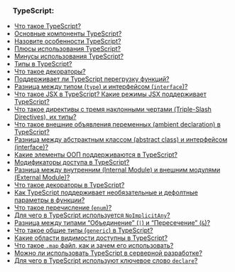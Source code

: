 <h3>
  <img src="../assets/TypeScript.png" width="16" height="16" />
  <span>TypeScript:</span>
</h3>

- [Что такое TypeScript?](https://youtu.be/R76_xPjzUd8?t=669)
- [Основные компоненты TypeScript?](https://youtu.be/R76_xPjzUd8?t=730)
- [Назовите особенности TypeScript?](https://youtu.be/R76_xPjzUd8?t=796)
- [Плюсы использования TypeScript?](https://youtu.be/TOn-1RrowKE?t=529)
- [Минусы использования TypeScript?](https://youtu.be/TOn-1RrowKE?t=613)
- [Типы в TypeScript?](https://youtu.be/TOn-1RrowKE?t=391)
- [Что такое декораторы?](https://youtu.be/TOn-1RrowKE?t=31)
- [Поддерживает ли TypeScript перегрузку функций?](https://youtu.be/TOn-1RrowKE?t=77)
- [Разница между типом (`type`) и интерфейсом (`interface`)?](https://youtu.be/TOn-1RrowKE?t=121)
- [Что такое JSX в TypeScript? Какие режимы JSX поддерживает TypeScript?](https://youtu.be/TOn-1RrowKE?t=212)
- [Что такое директивы с тремя наклонными чертами (Triple-Slash Directives), их типы?](https://youtu.be/TOn-1RrowKE?t=269)
- [Что такое внешние объявления переменных (ambient declaration) в TypeScript?](https://youtu.be/TOn-1RrowKE?t=339)
- [Разница между абстрактным классом (abstract class) и интерфейсом (interface)?](https://youtu.be/TOn-1RrowKE?t=436)
- [Какие элементы ООП поддерживаются в TypeScript?](https://youtu.be/TOn-1RrowKE?t=688)
- [Модификаторы доступа в TypeScript?](https://youtu.be/TOn-1RrowKE?t=749)
- [Разница между внутренним (Internal Module) и внешним модулями (External Module)?](https://youtu.be/TOn-1RrowKE?t=807)
- [Что такое декораторы в TypeScript?](https://youtu.be/VYQl2GhbCUs?t=29)
- [Как TypeScript поддерживает необязательные и дефолтные параметры в функции?](https://youtu.be/VYQl2GhbCUs?t=102)
- [Что такое перечисление (`enum`)?](https://youtu.be/VYQl2GhbCUs?t=168)
- [Для чего в TypeScript используется `NoImplicitAny`?](https://youtu.be/54C3u9aCtoU?t=123)
- [Разница между типами “Объединение” (`|`) и “Пересечение” (`&`)?](https://youtu.be/54C3u9aCtoU?t=193)
- [Что такое общие типы (`generic`) в TypeScript?](https://youtu.be/OMQzqLyINnI?t=29)
- [Какие области видимости доступны в TypeScript?](https://youtu.be/OMQzqLyINnI?t=101)
- [Что такое `.map` файл, как и зачем его использовать?](https://youtu.be/OMQzqLyINnI?t=146)
- [Можно ли использовать TypeScript в серверной разработке?](https://youtu.be/OMQzqLyINnI?t=199)
- [Для чего в TypeScript используют ключевое слово `declare`?](https://youtu.be/OMQzqLyINnI?t=281)
